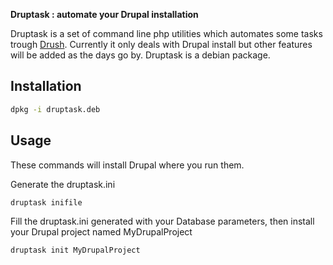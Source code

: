 **Druptask : automate your Drupal installation**

Druptask is a set of command line php utilities which automates some tasks trough [Drush](http://drupal.org/project/drush).
Currently it only deals with Drupal install but other features will be added as the days go by.
Druptask is a debian package.

Installation
------------
```bash
dpkg -i druptask.deb
```

Usage
-----
These commands will install Drupal where you run them.

Generate the druptask.ini
```bash
druptask inifile
```
Fill the druptask.ini generated with your Database parameters, then install your Drupal project named MyDrupalProject
```bash
druptask init MyDrupalProject
```